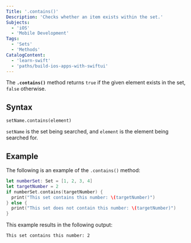 ```yaml
---
Title: '.contains()'
Description: 'Checks whether an item exists within the set.'
Subjects:
  - 'iOS'
  - 'Mobile Development'
Tags:
  - 'Sets'
  - 'Methods'
CatalogContent:
  - 'learn-swift'
  - 'paths/build-ios-apps-with-swiftui'
---
```


The **`.contains()`** method returns `true` if the given element exists in the set, `false` otherwise.

## Syntax

```pseudo
setName.contains(element)
```

`setName` is the set being searched, and `element` is the element being searched for.

## Example

The following is an example of the `.contains()` method:

```swift
let numberSet: Set = [1, 2, 3, 4]
let targetNumber = 2
if numberSet.contains(targetNumber) {
  print("This set contains this number: \(targetNumber)")
} else {
  print("This set does not contain this number: \(targetNumber)")
}
```

This example results in the following output:

```shell
This set contains this number: 2
```
